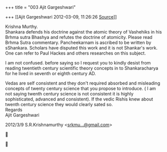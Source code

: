 +++
title = "003 Ajit Gargeshwari"

+++
[[Ajit Gargeshwari	2012-03-09, 11:26:26 [Source](https://groups.google.com/g/bvparishat/c/O4rvrhJHsXA)]]



Krishna Murthy.  
Shankara defends his doctrine against the atomic theory of Vashehiks in his Brhma sutra Bhashya and refutes the doctrine of atomicity. Please read Brhma Sutra commentary. Pancheekarnam is ascribed to be written by sShankara. Scholars have disputed this work and it is not Shankar's work. One can refer to Paul Hackes and others researches on this subject.  
  
I am not confused. before saying so I request you to kindly desist from reading twentieth century scientific theory concepts in to Shankaracharya for he lived in seventh or eighth century AD.  
  
Vedas are self consistent and they don't required absorbed and misleading concepts of twenty century science that you propose to introduce. ( I am not saying twenth century science is not consistent it is highly sophisticated, advanced and consistent). If the vedic Rishis knew about twenth century science they would clearly sated so.  
Regards  
Ajit Gargeshwari  
  

2012/3/9 S.R.Krishnamurthy \<[srkmu...@gmail.com]()\>  





